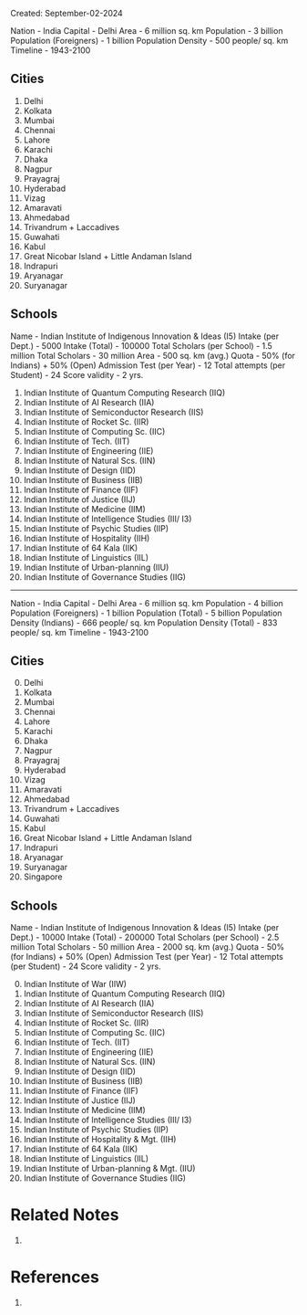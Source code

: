 Created: September-02-2024

Nation - India
Capital - Delhi
Area - 6 million sq. km
Population - 3 billion
Population (Foreigners) - 1 billion
Population Density - 500 people/ sq. km
Timeline - 1943-2100
## Cities

1. Delhi
2. Kolkata
3. Mumbai
4. Chennai
5. Lahore
6. Karachi
7. Dhaka
8. Nagpur
9. Prayagraj
10. Hyderabad
11. Vizag
12. Amaravati
13. Ahmedabad
14. Trivandrum + Laccadives
15. Guwahati
16. Kabul
17. Great Nicobar Island + Little Andaman Island
18. Indrapuri
19. Aryanagar
20. Suryanagar
## Schools

Name - Indian Institute of Indigenous Innovation & Ideas (I5)
Intake (per Dept.) - 5000
Intake (Total) - 100000
Total Scholars (per School) - 1.5 million
Total Scholars - 30 million
Area - 500 sq. km (avg.)
Quota - 50% (for Indians) + 50% (Open)
Admission Test (per Year) - 12
Total attempts (per Student) - 24
Score validity - 2 yrs.

1. Indian Institute of Quantum Computing Research (IIQ)
2. Indian Institute of AI Research (IIA)
3. Indian Institute of Semiconductor Research (IIS)
4. Indian Institute of Rocket Sc. (IIR)
5. Indian Institute of Computing Sc. (IIC)
6. Indian Institute of Tech. (IIT)
7. Indian Institute of Engineering (IIE)
8. Indian Institute of Natural Scs. (IIN)
9. Indian Institute of Design (IID)
10. Indian Institute of Business (IIB)
11. Indian Institute of Finance (IIF)
12. Indian Institute of Justice (IIJ)
13. Indian Institute of Medicine (IIM)
14. Indian Institute of Intelligence Studies (III/ I3)
15. Indian Institute of Psychic Studies (IIP)
16. Indian Institute of Hospitality (IIH)
17. Indian Institute of 64 Kala (IIK)
18. Indian Institute of Linguistics (IIL)
19. Indian Institute of Urban-planning (IIU)
20. Indian Institute of Governance Studies (IIG)

___

Nation - India
Capital - Delhi
Area - 6 million sq. km
Population - 4 billion
Population (Foreigners) - 1 billion
Population (Total) - 5 billion
Population Density (Indians) - 666 people/ sq. km
Population Density (Total) - 833 people/ sq. km
Timeline - 1943-2100
## Cities

0. Delhi
1. Kolkata
2. Mumbai
3. Chennai
4. Lahore
5. Karachi
6. Dhaka
7. Nagpur
8. Prayagraj
9. Hyderabad
10. Vizag
11. Amaravati
12. Ahmedabad
13. Trivandrum + Laccadives
14. Guwahati
15. Kabul
16. Great Nicobar Island + Little Andaman Island
17. Indrapuri
18. Aryanagar
19. Suryanagar
20. Singapore
## Schools

Name - Indian Institute of Indigenous Innovation & Ideas (I5)
Intake (per Dept.) - 10000
Intake (Total) - 200000
Total Scholars (per School) - 2.5 million
Total Scholars - 50 million
Area - 2000 sq. km (avg.)
Quota - 50% (for Indians) + 50% (Open)
Admission Test (per Year) - 12
Total attempts (per Student) - 24
Score validity - 2 yrs.

0. Indian Institute of War (IIW)
1. Indian Institute of Quantum Computing Research (IIQ)
2. Indian Institute of AI Research (IIA)
3. Indian Institute of Semiconductor Research (IIS)
4. Indian Institute of Rocket Sc. (IIR)
5. Indian Institute of Computing Sc. (IIC)
6. Indian Institute of Tech. (IIT)
7. Indian Institute of Engineering (IIE)
8. Indian Institute of Natural Scs. (IIN)
9. Indian Institute of Design (IID)
10. Indian Institute of Business (IIB)
11. Indian Institute of Finance (IIF)
12. Indian Institute of Justice (IIJ)
13. Indian Institute of Medicine (IIM)
14. Indian Institute of Intelligence Studies (III/ I3)
15. Indian Institute of Psychic Studies (IIP)
16. Indian Institute of Hospitality & Mgt. (IIH)
17. Indian Institute of 64 Kala (IIK)
18. Indian Institute of Linguistics (IIL)
19. Indian Institute of Urban-planning & Mgt. (IIU)
20. Indian Institute of Governance Studies (IIG)

# Related Notes

1. 
# References

1. 